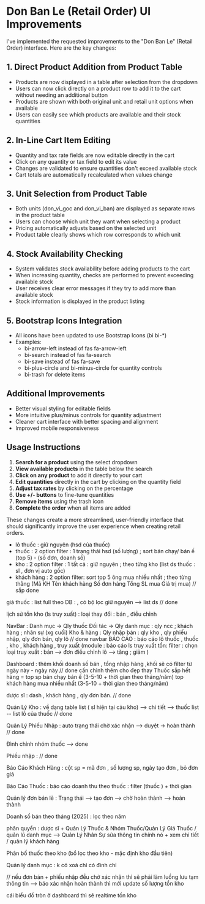# Don Ban Le (Retail Order) UI Improvements

I've implemented the requested improvements to the "Don Ban Le" (Retail Order) interface. Here are the key changes:

## 1. Direct Product Addition from Product Table

- Products are now displayed in a table after selection from the dropdown
- Users can now click directly on a product row to add it to the cart without needing an additional button
- Products are shown with both original unit and retail unit options when available
- Users can easily see which products are available and their stock quantities

## 2. In-Line Cart Item Editing

- Quantity and tax rate fields are now editable directly in the cart
- Click on any quantity or tax field to edit its value
- Changes are validated to ensure quantities don't exceed available stock
- Cart totals are automatically recalculated when values change

## 3. Unit Selection from Product Table

- Both units (don_vi_goc and don_vi_ban) are displayed as separate rows in the product table
- Users can choose which unit they want when selecting a product
- Pricing automatically adjusts based on the selected unit
- Product table clearly shows which row corresponds to which unit

## 4. Stock Availability Checking

- System validates stock availability before adding products to the cart
- When increasing quantity, checks are performed to prevent exceeding available stock
- User receives clear error messages if they try to add more than available stock
- Stock information is displayed in the product listing

## 5. Bootstrap Icons Integration

- All icons have been updated to use Bootstrap Icons (bi bi-*)
- Examples: 
  - bi-arrow-left instead of fas fa-arrow-left
  - bi-search instead of fas fa-search
  - bi-save instead of fas fa-save
  - bi-plus-circle and bi-minus-circle for quantity controls
  - bi-trash for delete items

## Additional Improvements

- Better visual styling for editable fields
- More intuitive plus/minus controls for quantity adjustment
- Cleaner cart interface with better spacing and alignment
- Improved mobile responsiveness

## Usage Instructions

1. **Search for a product** using the select dropdown
2. **View available products** in the table below the search
3. **Click on any product** to add it directly to your cart
4. **Edit quantities** directly in the cart by clicking on the quantity field
5. **Adjust tax rates** by clicking on the percentage
6. **Use +/- buttons** to fine-tune quantities
7. **Remove items** using the trash icon
8. **Complete the order** when all items are added

These changes create a more streamlined, user-friendly interface that should significantly improve the user experience when creating retail orders.



- lô thuốc : giữ nguyên (hsd của thuốc)
- thuốc : 2 option filter :  1 trạng thái hsd (số lượng)  ;  sort bán chạy/ bán ế (top 5) - (số đơn, doanh số)
- kho : 2 option filter : 1 tất cả : giữ nguyên ; theo từng kho (list ds thuốc : sl , đơn vị auto gốc)
- khách hàng :  2 option filter: sort top 5 ông mua nhiều nhất ; theo từng thằng (Mã KH	Tên khách hàng	Số đơn hàng	Tổng SL mua	Giá trị mua)  // sắp done

				
giá thuốc : list full theo DB : , có bộ lọc giữ nguyên --> list ds   //  done

lịch sử tồn kho (ls truy xuất) :  loại thay đổi : bán , điều chỉnh

NavBar : Danh mục -> Qly thuốc
	 Đối tác -> Qly danh mục : qly ncc ; khách hàng ; nhân sự (xg cuối)
	 Kho & hàng : Qly nhập bán : qly kho , qly phiếu nhập, qly đơn bán, qly lô  // done navbar
	 BÁO CÁO : báo cáo lô thuốc , thuốc  , kho  , khách hàng , truy xuất (module : báo cáo ls truy xuất tồn:
 filter : chọn loại truy xuất : bán --> đơn
				điều chỉnh lô --> tăng ; giảm )
	
Dashboard : thêm khối doanh số bán , tổng nhập hàng ,khối sẽ có filter  từ ngày này - ngày này  // done cần chỉnh thêm  cho đẹp
thay Thuốc sắp hết hàng = top sp bán chạy bán ế (3-5-10 + thời gian theo tháng/năm)
top khách hàng mua nhiều nhất (3-5-10 + thời gian theo tháng/năm)

dược sĩ : dash , khách hàng , qly đơn bán.  // done

Quản Lý Kho : về dạng table list ( sl hiện tại cảu kho) --> chi tiết --> thuốc list -- list lô của thuốc  // done

Quản Lý Phiếu Nhập : auto trạng thái chờ xác nhận --> duyệt -> hoàn thành   //  done

Đình chỉnh  nhóm thuốc --> done

Phiếu nhập : // done


Báo Cáo Khách Hàng : cột sp  =  mã đơn , số lượng sp, ngày tạo đơn , bỏ đơn giá

Báo Cáo Thuốc :  báo cáo doanh thu theo thuốc  : filter (thuốc ) + thời gian 

Quản lý đơn bán lẻ : Trạng thái --> tạo đơn --> chờ hoàn thành --> hoàn thành 

Doanh số bán theo tháng (2025) : lọc theo năm

phân quyền : dược sĩ + Quản Lý Thuốc & Nhóm Thuốc/Quản Lý Giá Thuốc / quản lú danh mục   --> Quản Lý Nhân Sự sửa thông tin chính nó + xem chi tiết / quản lý khách hàng 


Phân bố thuốc theo kho (bổ lọc theo kho - mặc định kho đầu tiên)

Quản lý danh mục : k có xoá chỉ có đình chỉ


// nếu đơn bán + phiếu nhập đều chờ xác nhận thì sẽ phải làm luồng lưu tạm thông tin --> báo xác nhận hoàn thành thì mới update số lượng tồn kho

cái biểu đồ tròn ở dashboard thì sẽ realtime tồn kho 
